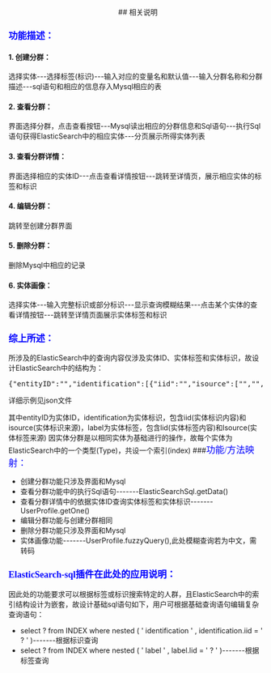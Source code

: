 <div align="center"> 
## 相关说明
</div>

### <font color=blue size=4 face=“黑体”>功能描述：</font>

#### 1. 创建分群：

选择实体---选择标签(标识)---输入对应的变量名和默认值---输入分群名称和分群描述---sql语句和相应的信息存入Mysql相应的表

#### 2. 查看分群：

界面选择分群，点击查看按钮---Mysql读出相应的分群信息和Sql语句---执行Sql语句获得ElasticSearch中的相应实体---分页展示所得实体列表

#### 3. 查看分群详情：

界面选择相应的实体ID---点击查看详情按钮---跳转至详情页，展示相应实体的标签和标识

#### 4. 编辑分群：

跳转至创建分群界面

#### 5. 删除分群：

删除Mysql中相应的记录

#### 6. 实体画像：

选择实体---输入完整标识或部分标识---显示查询模糊结果---点击某个实体的查看详情按钮---跳转至详情页面展示实体标签和标识

### <font color=blue size=4 face=“黑体”>综上所述：</font>

所涉及的ElasticSearch中的查询内容仅涉及实体ID、实体标签和实体标识，故设计ElasticSearch中的结构为：

<pre class=”brush: json; gutter: true;”>
{"entityID":"","identification":[{"iid":"","isource":["","",""]}],"label":[{"lid":"","lsource":["","",""]}]}
</pre>

详细示例见json文件

其中entityID为实体ID，identification为实体标识，包含iid(实体标识内容)和isource(实体标识来源)，label为实体标签，包含lid(实体标签内容)和lsource(实体标签来源)
因实体分群是以相同实体为基础进行的操作，故每个实体为ElasticSearch中的一个类型(Type)，共设一个索引(index)
###<font color=blue size=4 face=“黑体”>功能/方法映射：</font>
* 创建分群功能只涉及界面和Mysql
* 查看分群功能中的执行Sql语句-------ElasticSearchSql.getData()
* 查看分群详情中的依据实体ID查询实体标签和实体标识-------UserProfile.getOne()
* 编辑分群功能与创建分群相同
* 删除分群功能只涉及界面和Mysql
* 实体画像功能-------UserProfile.fuzzyQuery(),此处模糊查询若为中文，需转码

### <font color=blue size=4 face=“黑体”>ElasticSearch-sql插件在此处的应用说明：</font>
因此处的功能要求可以根据标签或标识搜索特定的人群，且ElasticSearch中的索引结构设计为嵌套，故设计基础sql语句如下，用户可根据基础查询语句编辑复杂查询语句：

* select ? from INDEX where nested ( ' identification ' , identification.iid = ' ? ' )-------根据标识查询
* select ? from INDEX where nested ( ' label ' , label.lid = ' ? ' )-------根据标签查询
